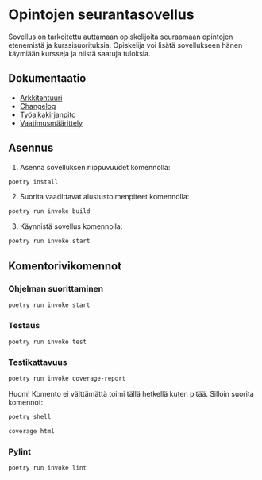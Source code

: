# Opintojen seurantasovellus

Sovellus on tarkoitettu auttamaan opiskelijoita seuraamaan opintojen etenemistä ja kurssisuorituksia. Opiskelija voi lisätä sovellukseen hänen käymiään kursseja ja niistä saatuja tuloksia.

## Dokumentaatio

- [Arkkitehtuuri](https://github.com/isa-srs/ot-harjoitustyo2022/blob/main/dokumentaatio/arkkitehtuuri.md)
- [Changelog](https://github.com/isa-srs/ot-harjoitustyo2022/blob/main/dokumentaatio/changelog.md)
- [Työaikakirjanpito](https://github.com/isa-srs/ot-harjoitustyo2022/blob/main/dokumentaatio/tuntikirjanpito.md)
- [Vaatimusmäärittely](https://github.com/isa-srs/ot-harjoitustyo2022/blob/main/dokumentaatio/vaatimusmaarittely.md)

## Asennus

1. Asenna sovelluksen riippuvuudet komennolla:

```bash
poetry install
```

2. Suorita vaadittavat alustustoimenpiteet komennolla:

```bash
poetry run invoke build
```

3. Käynnistä sovellus komennolla:

```bash
poetry run invoke start
```

## Komentorivikomennot

### Ohjelman suorittaminen

```bash
poetry run invoke start
```

### Testaus

```bash
poetry run invoke test
```

### Testikattavuus

```bash
poetry run invoke coverage-report
```

Huom! Komento ei välttämättä toimi tällä hetkellä kuten pitää. Silloin suorita komennot:

```bash
poetry shell
```

```bash
coverage html
```

### Pylint

```bash
poetry run invoke lint
```

